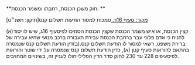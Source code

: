 **חוק משכן הכנסת, רחבתו ומשמר הכנסת: **

[מקור: סעיף 16ד. ](https://he.wikisource.org/wiki/%D7%97%D7%95%D7%A7-%D7%99%D7%A1%D7%95%D7%93:_%D7%94%D7%9B%D7%A0%D7%A1%D7%AA#%D7%A1%D7%A2%D7%99%D7%A3_16ד)
סמכות למסור הודעות תשלום קנס[תיקון: תשנ״ט]

(א)קצין הכנסת, או איש משמר הכנסת שקצין הכנסת הסמיכו לפיסעיף 16ג, שיש לו יסוד להניח כי אדם פלוני עבר ברחבת הכנסת עבירת תעבורה ברכב מנועי שהיא עבירה של ברירת משפט, רשאי למסור לו הודעת תשלום קנס.(ב)דין הודעת תשלום קנס שנמסרה בהתאם להוראות סעיף קטן (א), כדין הודעת תשלום קנס שנמסרה על ידי שוטר והוראות לפיסעיפים 228 עד 230 לחוק סדר הדין הפלילייחולו לעניין זה, בשינויים המחויבים.